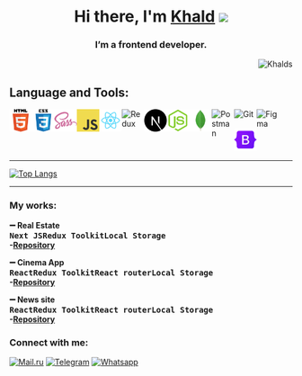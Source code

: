 <h1 align="center">Hi there, I'm <a href="https://github.com/Khalds/Khalds" target="_blank">Khald</a> 
<img src="https://github.com/blackcater/blackcater/raw/main/images/Hi.gif" height="32"/></h1>

<h3 align='center'>I’m a frontend developer. </h3>
<p align="right"> <img src="https://komarev.com/ghpvc/?username=Khalds&label=Profile%20views&color=yellow&style=flat" alt="Khalds" /> </p>

## Language and Tools:

<img align="left" alt="HTML" width="40px" src="https://raw.githubusercontent.com/github/explore/80688e429a7d4ef2fca1e82350fe8e3517d3494d/topics/html/html.png" />
<img align="left" alt="CSS" width="40px" src="https://raw.githubusercontent.com/github/explore/80688e429a7d4ef2fca1e82350fe8e3517d3494d/topics/css/css.png" />
<img align="left" alt="SASS" width="40px" src="https://raw.githubusercontent.com/github/explore/80688e429a7d4ef2fca1e82350fe8e3517d3494d/topics/sass/sass.png" />
<img align="left" alt="JavaScript" width="40px" src="https://raw.githubusercontent.com/github/explore/80688e429a7d4ef2fca1e82350fe8e3517d3494d/topics/javascript/javascript.png" />
<img align="left" alt="React" width="40px" src="https://raw.githubusercontent.com/github/explore/80688e429a7d4ef2fca1e82350fe8e3517d3494d/topics/react/react.png" />
<img align="left" alt="Redux" width="40px" src="https://img.icons8.com/color/344/redux.png" />
<img align="left" alt="Next.js" width="40px" src="https://raw.githubusercontent.com/devicons/devicon/1119b9f84c0290e0f0b38982099a2bd027a48bf1/icons/nextjs/nextjs-original.svg" />
<img align="left" alt="Node.js" width="40px" src="https://raw.githubusercontent.com/devicons/devicon/1119b9f84c0290e0f0b38982099a2bd027a48bf1/icons/nodejs/nodejs-original.svg" />
<img align="left" alt="MongoDB" width="40px" src="https://raw.githubusercontent.com/devicons/devicon/1119b9f84c0290e0f0b38982099a2bd027a48bf1/icons/mongodb/mongodb-original.svg" />
<img align="left" alt="Postman" width="40px" src="https://img.icons8.com/external-tal-revivo-color-tal-revivo/344/external-postman-is-the-only-complete-api-development-environment-logo-color-tal-revivo.png" />
<img align="left" alt="Git" width="40px" src="https://img.icons8.com/color/344/git.png" />
<img align="left" alt="Figma" width="40px" src="https://img.icons8.com/color/344/figma--v1.png" />
<img alt="Bootstrap" width="40px" src="https://raw.githubusercontent.com/devicons/devicon/1119b9f84c0290e0f0b38982099a2bd027a48bf1/icons/bootstrap/bootstrap-original.svg" />
<hr>

[![Top Langs](https://github-readme-stats.vercel.app/api/top-langs/?username=Khalds&theme=tokyonight&layout=compact)](https://github.com/anuraghazra/github-readme-stats)

<hr>

### My works:

<b>➖ Real Estate</b>
<br><b><kbd>Next JS</kbd><kbd>Redux Toolkit</kbd><kbd>Local Storage</kbd></b>
<br><b>-[Repository](https://github.com/Khalds/react-real-estate)</b>

<b>➖ Cinema App</b>
<br><b><kbd>React</kbd><kbd>Redux Toolkit</kbd><kbd>React router</kbd><kbd>Local Storage</kbd></b>
<br><b>-[Repository](https://github.com/Khalds/react-cinema)</b>

<b>➖ News site</b>
<br><b><kbd>React</kbd><kbd>Redux Toolkit</kbd><kbd>React router</kbd><kbd>Local Storage</kbd></b>
<br><b>-[Repository](https://github.com/Khalds/react-news-site)</b>

### Connect with me:

[![Mail.ru](https://img.shields.io/badge/-mail.ru-005FF9?style=for-the-badge&logo=Mail.Ru&logoColor=orange)](href="abv.khallid@mail.ru/)
[![Telegram](https://img.shields.io/badge/-telegram-26A5E4?style=for-the-badge&logo=telegram&logoColor=fff)](https://t.me/khallds)
[![Whatsapp](https://img.shields.io/badge/-whatsapp-25D366?style=for-the-badge&logo=whatsapp&logoColor=fff)](https://wa.me/79667221352)
